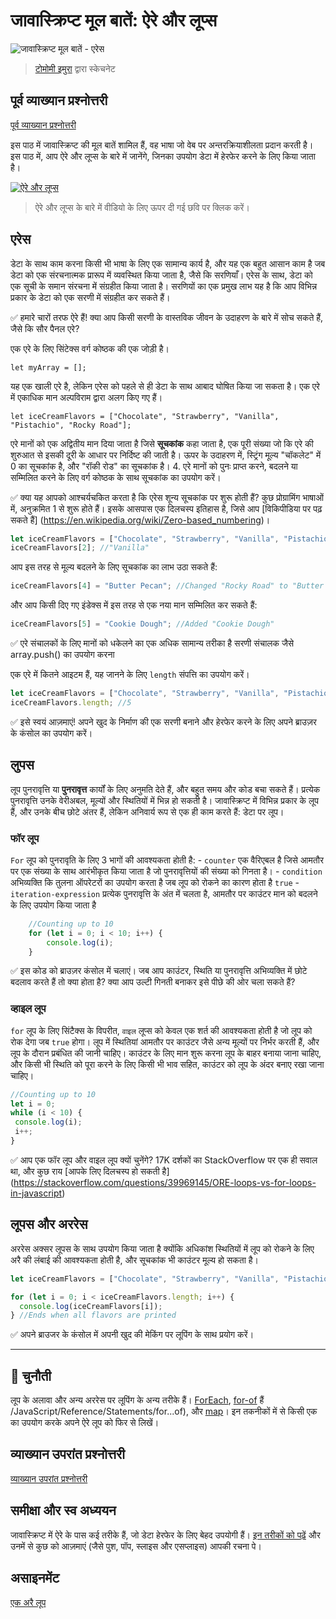 # जावास्क्रिप्ट मूल बातें: ऐरे और लूप्स

![जावास्क्रिप्ट मूल बातें - एरेस ](/sketchnotes/webdev101-js-arrays.png)
> [टोमोमी इमुरा](https://twitter.com/girlie_mac) द्वारा स्केचनेट

## पूर्व व्याख्यान प्रश्नोत्तरी
[पूर्व व्याख्यान प्रश्नोत्तरी](https://ff-quizzes.netlify.app/quiz/13?loc=hi)

इस पाठ में जावास्क्रिप्ट की मूल बातें शामिल हैं, वह भाषा जो वेब पर अन्तरक्रियाशीलता प्रदान करती है। इस पाठ में, आप ऐरे और लूप्स के बारे में जानेंगे, जिनका उपयोग डेटा में हेरफेर करने के लिए किया जाता है।

[![ऐरे और लूप्स](https://img.youtube.com/vi/Q_CRM2lXXBg/0.jpg)](https://youtube.com/watch?v=Q_CRM2lXXBg "ऐरे और लूप्स")

> ऐरे और लूप्स के बारे में वीडियो के लिए ऊपर दी गई छवि पर क्लिक करें।
## एरेस

डेटा के साथ काम करना किसी भी भाषा के लिए एक सामान्य कार्य है, और यह एक बहुत आसान काम है जब डेटा को एक संरचनात्मक प्रारूप में व्यवस्थित किया जाता है, जैसे कि सरणियाँ। एरेस के साथ, डेटा को एक सूची के समान संरचना में संग्रहीत किया जाता है। सरणियों का एक प्रमुख लाभ यह है कि आप विभिन्न प्रकार के डेटा को एक सरणी में संग्रहीत कर सकते हैं।

✅ हमारे चारों तरफ ऐरे हैं! क्या आप किसी सरणी के वास्तविक जीवन के उदाहरण के बारे में सोच सकते हैं, जैसे कि सौर पैनल एरे?

एक एरे के लिए सिंटेक्स वर्ग कोष्ठक की एक जोड़ी है।

`let myArray = [];`

यह एक खाली एरे है, लेकिन एरेस को पहले से ही डेटा के साथ आबाद घोषित किया जा सकता है। एक एरे में एकाधिक मान अल्पविराम द्वारा अलग किए गए हैं।

`let iceCreamFlavors = ["Chocolate", "Strawberry", "Vanilla", "Pistachio", "Rocky Road"];`

एरे मानों को एक अद्वितीय मान दिया जाता है जिसे **सूचकांक** कहा जाता है, एक पूरी संख्या जो कि एरे की शुरुआत से इसकी दूरी के आधार पर निर्दिष्ट की जाती है। ऊपर के उदाहरण में, स्ट्रिंग मूल्य "चॉकलेट" में 0 का सूचकांक है, और "रॉकी ​​रोड" का सूचकांक है। 4. एरे मानों को पुनः प्राप्त करने, बदलने या सम्मिलित करने के लिए वर्ग कोष्ठक के साथ सूचकांक का उपयोग करें।

✅ क्या यह आपको आश्चर्यचकित करता है कि एरेस शून्य सूचकांक पर शुरू होती हैं? कुछ प्रोग्रामिंग भाषाओं में, अनुक्रमित 1 से शुरू होते हैं। इसके आसपास एक दिलचस्प इतिहास है, जिसे आप [विकिपीडिया पर पढ़ सकते हैं] (https://en.wikipedia.org/wiki/Zero-based_numbering)।

```javascript
let iceCreamFlavors = ["Chocolate", "Strawberry", "Vanilla", "Pistachio", "Rocky Road"];
iceCreamFlavors[2]; //"Vanilla"
```

आप इस तरह से मूल्य बदलने के लिए सूचकांक का लाभ उठा सकते हैं:

```javascript
iceCreamFlavors[4] = "Butter Pecan"; //Changed "Rocky Road" to "Butter Pecan"
```

और आप किसी दिए गए इंडेक्स में इस तरह से एक नया मान सम्मिलित कर सकते हैं:

```javascript
iceCreamFlavors[5] = "Cookie Dough"; //Added "Cookie Dough"
```

✅ एरे संचालकों के लिए मानों को धकेलने का एक अधिक सामान्य तरीका है सरणी संचालक जैसे array.push() का उपयोग करना

एक एरे में कितने आइटम हैं, यह जानने के लिए `length` संपत्ति का उपयोग करें।

```javascript
let iceCreamFlavors = ["Chocolate", "Strawberry", "Vanilla", "Pistachio", "Rocky Road"];
iceCreamFlavors.length; //5
```

✅ इसे स्वयं आज़माएं! अपने खुद के निर्माण की एक सरणी बनाने और हेरफेर करने के लिए अपने ब्राउज़र के कंसोल का उपयोग करें।

## लुपस

लूप पुनरावृत्ति या **पुनरावृत्त** कार्यों के लिए अनुमति देते हैं, और बहुत समय और कोड बचा सकते हैं। प्रत्येक पुनरावृत्ति उनके वेरीअबल, मूल्यों और स्थितियों में भिन्न हो सकती है। जावास्क्रिप्ट में विभिन्न प्रकार के लूप हैं, और उनके बीच छोटे अंतर हैं, लेकिन अनिवार्य रूप से एक ही काम करते हैं: डेटा पर लूप।

### फॉर लूप

`For` लूप को पुनरावृति के लिए 3 भागों की आवश्यकता होती है:
    - `counter` एक वैरिएबल है जिसे आमतौर पर एक संख्या के साथ आरंभीकृत किया जाता है जो पुनरावृत्तियों की संख्या को गिनता है।
    - `condition` अभिव्यक्ति कि तुलना ऑपरेटरों का उपयोग करता है जब लूप को रोकने का कारण होता है `true`
    - `iteration-expression` प्रत्येक पुनरावृत्ति के अंत में चलता है, आमतौर पर काउंटर मान को बदलने के लिए उपयोग किया जाता है
  
```javascript
    //Counting up to 10
    for (let i = 0; i < 10; i++) {
        console.log(i);
    }
```

✅ इस कोड को ब्राउज़र कंसोल में चलाएं। जब आप काउंटर, स्थिति या पुनरावृत्ति अभिव्यक्ति में छोटे बदलाव करते हैं तो क्या होता है? क्या आप उल्टी गिनती बनाकर इसे पीछे की ओर चला सकते हैं?

### व्हाइल लूप

`for` लूप के लिए सिंटैक्स के विपरीत, `वाइल` लूप्स को केवल एक शर्त की आवश्यकता होती है जो लूप को रोक देगा जब `true` होगा। लूप में स्थितियां आमतौर पर काउंटर जैसे अन्य मूल्यों पर निर्भर करती हैं, और लूप के दौरान प्रबंधित की जानी चाहिए। काउंटर के लिए मान शुरू करना लूप के बाहर बनाया जाना चाहिए, और किसी भी स्थिति को पूरा करने के लिए किसी भी भाव सहित, काउंटर को लूप के अंदर बनाए रखा जाना चाहिए।

```javascript
//Counting up to 10
let i = 0;
while (i < 10) {
 console.log(i);
 i++;
}
```

✅ आप एक फॉर लूप और वाइल लूप क्यों चुनेंगे? 17K दर्शकों का StackOverflow पर एक ही सवाल था, और कुछ राय [आपके लिए दिलचस्प हो सकती है] (https://stackoverflow.com/questions/39969145/ORE-loops-vs-for-loops-in-javascript)

## लूपस और अररेस

अररेस अक्सर लूपस के साथ उपयोग किया जाता है क्योंकि अधिकांश स्थितियों में लूप को रोकने के लिए अरै की लंबाई की आवश्यकता होती है, और सूचकांक भी काउंटर मूल्य हो सकता है।

```javascript
let iceCreamFlavors = ["Chocolate", "Strawberry", "Vanilla", "Pistachio", "Rocky Road"];

for (let i = 0; i < iceCreamFlavors.length; i++) {
  console.log(iceCreamFlavors[i]);
} //Ends when all flavors are printed
```

✅ अपने ब्राउजर के कंसोल में अपनी खुद की मेकिंग पर लूपिंग के साथ प्रयोग करें।

---

## 🚀 चुनौती

लूप के अलावा और अन्य अररेस पर लूपिंग के अन्य तरीके हैं। [ForEach](https://developer.mozilla.org/docs/Web/JavaScript/Reference/Global_Objects/Array/forEach), [for-of](https://developer.mozilla.org/docs/Web) हैं /JavaScript/Reference/Statements/for...of), और [map](https://developer.mozilla.org/docs/Web/JavaScript/Reference/Global_Objects/Anray/map)। इन तकनीकों में से किसी एक का उपयोग करके अपने ऐरे लूप को फिर से लिखें।

## व्याख्यान उपरांत प्रश्नोत्तरी
[व्याख्यान उपरांत प्रश्नोत्तरी](https://ff-quizzes.netlify.app/quiz/14?loc=hi)


## समीक्षा और स्व अध्ययन

जावास्क्रिप्ट में ऐरे के पास कई तरीके हैं, जो डेटा हेरफेर के लिए बेहद उपयोगी हैं। [इन तरीकों को पढ़ें](https://developer.mozilla.org/docs/Web/JavaScript/Reference/Global_Objects/Array) और उनमें से कुछ को आज़माएं (जैसे पुश, पॉप, स्लाइस और एसप्लाइस) आपकी रचना पे।

## असाइनमेंट

[एक अरै लूप](assignment.hi.md)
